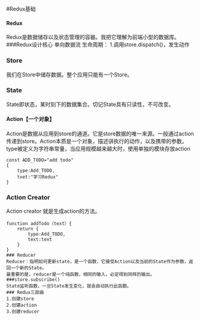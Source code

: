 #Redux基础
#### Redux
Redux是数据储存以及状态管理的容器。我把它理解为前端小型的数据库。
###Redux设计核心
单向数据流
生命周期：
1.调用store.dispatch()，发生动作
### Store
我们在Store中储存数据。整个应用只能有一个Store。
### State
State即状态，某时刻下的数据集合。切记State具有只读性，不可改变。
#### Action【一个对象】
Action是数据从应用到store的通道。它是store数据的唯一来源。一般通过action传递到store。Action本质是一个对象，描述讲执行的动作，以及携带的参数。type被定义为字符串常量，当应用规模越来越大时，使用单独的模块存放action
```
const ADD_TODO="add todo"
{
	type:Add_TODO,
    txet:"学习Redux"
}
```
### Action Creator
Action creator 就是生成action的方法。
```
function addTodo（text）{
    return {
		type:Add_TODO,
    	text:text
	}
}
### Reducer
Reducer：指明如何更新state，是一个函数，它接受Action以及当前的State作为参数，返回一个新的State。
最重要的是，reducer是一个纯函数，相同的输入，必定得到同样的输出。
###store.subscribe()
State监听函数，一旦State发生变化，就会自动执行此函数。
### Redux三部曲
1.创建store
2.创建action
3.创建reducer